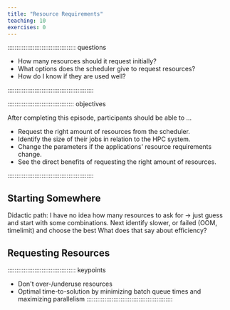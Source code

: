 ```yaml
---
title: "Resource Requirements"
teaching: 10
exercises: 0
---
```


:::::::::::::::::::::::::::::::::::::: questions 

- How many resources should it request initially?
- What options does the scheduler give to request resources?
- How do I know if they are used well?

::::::::::::::::::::::::::::::::::::::::::::::::

::::::::::::::::::::::::::::::::::::: objectives

After completing this episode, participants should be able to …

- Request the right amount of resources from the scheduler.
- Identify the size of their jobs in relation to the HPC system.
- Change the parameters if the applications' resource requirements change.
- See the direct benefits of requesting the right amount of resources.

::::::::::::::::::::::::::::::::::::::::::::::::

<!-- EPISODE CONTENT HERE -->
## Starting Somewhere
Didactic path: I have no idea how many resources to ask for -> just guess and start with some combinations.
Next identify slower, or failed (OOM, timelimit) and choose the best
What does that say about efficiency?

## Requesting Resources


:::::::::::::::::::::::::::::::::::::: keypoints
- Don't over-/underuse resources
- Optimal time-to-solution by minimizing batch queue times and maximizing parallelism
::::::::::::::::::::::::::::::::::::::::::::::::
